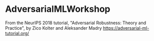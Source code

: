 # AdversarialMLWorkshop
From the NeurIPS 2018 tutorial, "Adversarial Robustness: Theory and Practice", by Zico Kolter and Aleksander Madry
https://adversarial-ml-tutorial.org/

